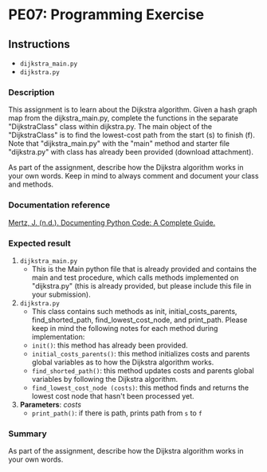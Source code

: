 # PE07: Programming Exercise

## Instructions

- `dijkstra_main.py`
- `dijkstra.py`

### Description

This assignment is to learn about the Dijkstra algorithm. Given a hash graph map from the dijkstra_main.py, complete the functions in the separate "DijkstraClass" class within dijkstra.py. The main object of the "DijkstraClass" is to find the lowest-cost path from the start (s) to finish (f). Note that "dijkstra_main.py" with the "main" method and starter file "dijkstra.py" with class has already been provided (download attachment).

As part of the assignment, describe how the Dijkstra algorithm works in your own words. Keep in mind to always comment and document your class and methods.

### Documentation reference

[Mertz, J. (n.d.). Documenting Python Code: A Complete Guide.](https://realpython.com/documenting-python-code/)

### Expected result

1. `dijkstra_main.py`
   - This is the Main python file that is already provided and contains the main and test procedure, which calls methods implemented on "dijkstra.py" (this is already provided, but please include this file in your submission).
2. `dijkstra.py`
   - This class contains such methods as init, initial_costs_parents, find_shorted_path, find_lowest_cost_node, and print_path. Please keep in mind the following notes for each method during implementation:
   - `init()`: this method has already been provided.
   - `initial_costs_parents()`: this method initializes costs and parents global variables as to how the Dijkstra algorithm works.
   - `find_shorted_path()`: this method updates costs and parents global variables by following the Dijkstra algorithm.
   - `find_lowest_cost_node (costs)`: this method finds and returns the lowest cost node that hasn't been processed yet.
3. **Parameters**: *costs*
   - `print_path()`: if there is path, prints path from `s` to `f`

### Summary

As part of the assignment, describe how the Dijkstra algorithm works in your own words.
